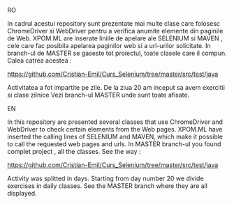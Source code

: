 RO

In cadrul acestui repository sunt prezentate mai multe clase care folosesc ChromeDriver si WebDriver pentru a verifica anumite elemente din paginile de Web.
XPOM.ML are inserate liniile de apelare ale SELENIUM si MAVEN , cele care fac posibila apelarea paginilor web si a url-urilor solicitate. 
In branch-ul de MASTER se gaseste tot proiectul, toate clasele care il compun. Calea catrea acestea :

https://github.com/Cristian-Emil/Curs_Selenium/tree/master/src/test/java

Activitatea a fot impartite pe zile. De la ziua 20 am inceput sa avem exercitii si clase zilnice
Vezi branch-ul MASTER unde sunt toate afisate.



EN

In this repository are presented several classes that use ChromeDriver and WebDriver to check certain elements from the Web pages.
XPOM.ML have inserted the calling lines of SELENIUM and MAVEN, which make it possible to call the requested web pages and urls.
In MASTER branch-ul you found complet project , all the classes. See the way :

https://github.com/Cristian-Emil/Curs_Selenium/tree/master/src/test/java

Activity was splitted in days. Starting from day number 20 we divide exercises in daily classes. 
See the MASTER branch where they are all displayed.
